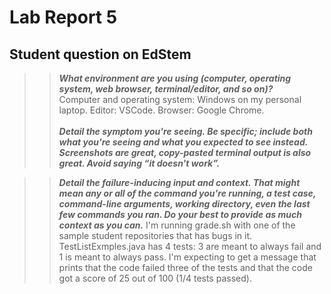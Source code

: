# Lab Report 5

## Student question on EdStem

>> **_What environment are you using (computer, operating system, web browser, terminal/editor, and so on)?_**  <br />
 Computer and operating system: Windows on my personal laptop. Editor: VSCode. Browser: Google Chrome. <br /> <br />
>>**_Detail the symptom you're seeing. Be specific; include both what you're seeing and what you expected to see instead. Screenshots are great, copy-pasted terminal output is also great. Avoid saying “it doesn't work”._**<br />

>>**_Detail the failure-inducing input and context. That might mean any or all of the command you're running, a test case, command-line arguments, working directory, even the last few commands you ran. Do your best to provide as much context as you can._**
I'm running grade.sh with one of the sample student repositories that has bugs in it. TestListExmples.java 
has 4 tests: 3 are meant to always fail and 1 is meant to always pass.
I'm expecting to get a message that prints that the code failed three of the tests and that the code got a score of 25 out of 100 (1/4 tests passed). 




